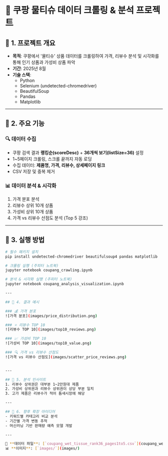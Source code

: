 # 🛒 쿠팡 물티슈 데이터 크롤링 & 분석 프로젝트

## 📌 1. 프로젝트 개요
- **목적**: 쿠팡에서 '물티슈' 상품 데이터를 크롤링하여 가격, 리뷰수 분석 및 시각화를 통해 인기 상품과 가성비 상품 파악
- **기간**: 2025년 8월
- **기술 스택**: 
  - Python
  - Selenium (undetected-chromedriver)
  - BeautifulSoup
  - Pandas
  - Matplotlib

---

## 📌 2. 주요 기능
### 🔍 데이터 수집
- 쿠팡 검색 결과 **랭킹순(scoreDesc)** + **36개씩 보기(listSize=36)** 설정
- 1~5페이지 크롤링, 스크롤 끝까지 자동 로딩
- 수집 데이터: **제품명, 가격, 리뷰수, 상세페이지 링크**
- CSV 저장 및 중복 제거

### 📊 데이터 분석 & 시각화
1. 가격 분포 분석
2. 리뷰수 상위 10개 상품
3. 가성비 상위 10개 상품
4. 가격 vs 리뷰수 산점도 분석 (Top 5 강조)

---

## 📌 3. 실행 방법
```bash
# 필수 패키지 설치
pip install undetected-chromedriver beautifulsoup4 pandas matplotlib

# 크롤링 실행 (주피터 노트북)
jupyter notebook coupang_crawling.ipynb

# 분석 & 시각화 실행 (주피터 노트북)
jupyter notebook coupang_analysis_visualization.ipynb

---

## 📌 4. 결과 예시

### 💰 가격 분포
![가격 분포](images/price_distribution.png)

### ⭐ 리뷰수 TOP 10
![리뷰수 TOP 10](images/top10_reviews.png)

### 📈 가성비 TOP 10
![가성비 TOP 10](images/top10_value.png)

### 🔍 가격 vs 리뷰수 산점도
![가격 vs 리뷰수 산점도](images/scatter_price_reviews.png)


---

## 📌 5. 분석 인사이트
1. 리뷰수 상위권은 대부분 1~2만원대 제품
2. 가성비 상위권과 리뷰수 상위권이 상당 부분 일치
3. 고가 제품은 리뷰수가 적어 틈새시장에 해당

---

## 📌 6. 향후 확장 아이디어
- 키워드별 카테고리 비교 분석
- 기간별 가격 변동 추적
- 머신러닝 기반 판매량 예측 모델 개발

---

📂 **데이터 파일**: [`coupang_wet_tissue_rank36_pages1to5.csv`](coupang_wet_tissue_rank36_pages1to5.csv)  
📊 **이미지**: [`images/`](images/)
